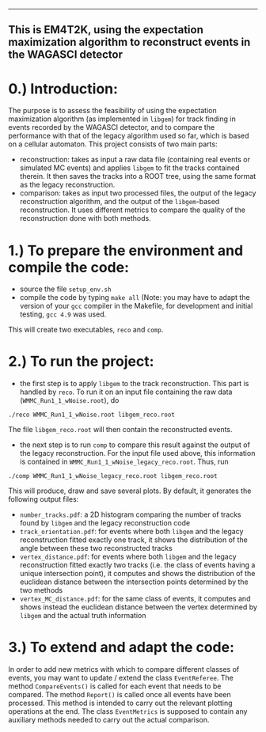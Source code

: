------------------------------------------------------------------------------------------------------------
 This is EM4T2K, using the expectation maximization algorithm to reconstruct events in the WAGASCI detector
------------------------------------------------------------------------------------------------------------

# 0.) Introduction:
The purpose is to assess the feasibility of using the expectation maximization algorithm (as implemented in `libgem`) for track finding in events recorded by the WAGASCI detector, and to compare the performance with that of the legacy algorithm used so far, which is based on a cellular automaton. This project consists of two main parts:

- reconstruction: takes as input a raw data file (containing real events or simulated MC events) and applies `libgem` to fit the tracks contained therein. It then saves the tracks into a ROOT tree, using the same format as the legacy reconstruction.
- comparison: takes as input two processed files, the output of the legacy reconstruction algorithm, and the output of the `libgem`-based reconstruction. It uses different metrics to compare the quality of the reconstruction done with both methods.

# 1.) To prepare the environment and compile the code:

- source the file `setup_env.sh`
- compile the code by typing `make all` (Note: you may have to adapt the version of your `gcc` compiler in the Makefile, for development and initial testing, `gcc 4.9` was used.

This will create two executables, `reco` and `comp`.

# 2.) To run the project:

- the first step is to apply `libgem` to the track reconstruction. This part is handled by `reco`. To run it on an input file containing the raw data (`WMMC_Run1_1_wNoise.root`), do
```
./reco WMMC_Run1_1_wNoise.root libgem_reco.root
```
The file `libgem_reco.root` will then contain the reconstructed events.

- the next step is to run `comp` to compare this result against the output of the legacy reconstruction. For the input file used above, this information is contained in `WMMC_Run1_1_wNoise_legacy_reco.root`. Thus, run
```
./comp WMMC_Run1_1_wNoise_legacy_reco.root libgem_reco.root 
```
This will produce, draw and save several plots. By default, it generates the following output files:

- `number_tracks.pdf`: a 2D histogram comparing the number of tracks found by `libgem` and the legacy reconstruction code
- `track_orientation.pdf`: for events where both `libgem` and the legacy reconstruction fitted exactly one track, it shows the distribution of the angle between these two reconstructed tracks
- `vertex_distance.pdf`: for events where both `libgem` and the legacy reconstruction fitted exactly two tracks (i.e. the class of events having a unique intersection point), it computes and shows the distribution of the euclidean distance between the intersection points determined by the two methods
- `vertex_MC_distance.pdf`: for the same class of events, it computes and shows instead the euclidean distance between the vertex determined by `libgem` and the actual truth information

# 3.) To extend and adapt the code:

In order to add new metrics with which to compare different classes of events, you may want to update / extend the class `EventReferee`. The method `CompareEvents()` is called for each event that needs to be compared. The method `Report()` is called once all events have been processed. This method is intended to carry out the relevant plotting operations at the end. The class `EventMetrics` is supposed to contain any auxiliary methods needed to carry out the actual comparison.